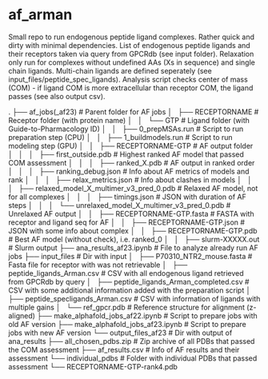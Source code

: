 # af_arman
Small repo to run endogenous peptide ligand complexes. Rather quick and dirty with minimal dependencies. List of endogenous peptide ligands and their receptors taken via query from GPCRdb (see input folder). Relaxation only run for complexes without undefined AAs (Xs in sequence) and single chain ligands. Multi-chain ligands are defined seperately (see input_files/peptide_spec_ligands). Analysis script checks center of mass (COM) - if ligand COM is more extracellular than receptor COM, the ligand passes (see also output csv). 


.
├── af_jobs(_af23)						# Parent folder for AF jobs
│   ├── RECEPTORNAME						# Receptor folder (with protein name)
│   │   └── GTP							# Ligand folder (with Guide-to-Pharmacology ID)
│   │       ├── 0_prepMSAs.run					# Script to run preparation step (CPU)
│   │       ├── 1_buildmodels.run				# Script to run modeling step (GPU)
│   │       ├── RECEPTORNAME-GTP				# AF output folder
│   │       │   ├── first_outside.pdb				# Highest ranked AF model that passed COM assessment
│   │       │   ├── ranked_X.pdb				# AF output in ranked order
│   │       │   ├── ranking_debug.json				# Info about AF metrics of models and rank
│   │       │   ├── relax_metrics.json				# Info about clashes in models
│   │       │   ├── relaxed_model_X_multimer_v3_pred_0.pdb	# Relaxed AF model, not for all complexes
│   │       │   ├── timings.json				# JSON with duration of AF steps
│   │       │   └── unrelaxed_model_X_multimer_v3_pred_0.pdb	# Unrelaxed AF output
│   │       ├── RECEPTORNAME-GTP.fasta		# FASTA with receptor and ligand seq for AF
│   │       ├── RECEPTORNAME-GTP.json		# JSON with some info about complex
│   │       ├── RECEPTORNAME-GTP.pdb		# Best AF model (without check), i.e. ranked_0
│   │       ├── slurm-XXXXX.out			# Slurm output
├── ana_results_af23.ipynb			# File to analyze already run AF jobs
├── input_files					# Dir with input
│   ├── P70310_NTR2_mouse.fasta			# Fasta file for receptor with was not retrievable
│   ├── peptide_ligands_Arman.csv		# CSV with all endogenous ligand retrieved from GPCRdb by query
│   ├── peptide_ligands_Arman_completed.csv	# CSV with some additional information added with the preparation script
│   ├── peptide_specligands_Arman.csv		# CSV with information of ligands with multiple gains
│   └── ref_gpcr.pdb				# Reference structure for alignment (z-aligned)
├── make_alphafold_jobs_af22.ipynb		# Script to prepare jobs with old AF version
├── make_alphafold_jobs_af23.ipynb		# Script to prepare jobs with new AF version
└── output_files_af23				# Dir with output of ana_results
    ├── all_chosen_pdbs.zip			# Zip archive of all PDBs that passed the COM assessment
    ├── af_results.csv				# Info of AF results and their assessment
    └── individual_pdbs				# Folder with individual PDBs that passed assessment
       └── RECEPTORNAME-GTP-rank4.pdb
